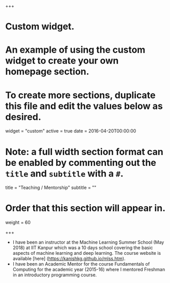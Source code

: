+++
# Custom widget.
# An example of using the custom widget to create your own homepage section.
# To create more sections, duplicate this file and edit the values below as desired.
widget = "custom"
active = true
date = 2016-04-20T00:00:00

# Note: a full width section format can be enabled by commenting out the `title` and `subtitle` with a `#`.
title = "Teaching / Mentorship"
subtitle = ""

# Order that this section will appear in.
weight = 60

+++

- I have been an instructor at the Machine Learning Summer School (May 2018) at IIT Kanpur which was a 10 days school covering the basic aspects of machine learning and deep learning. The course website is available [here] (https://kanishkg.github.io/mlss.htm).
- I have been an Academic Mentor for the course Fundamentals of Computing for the academic year (2015-16) where I mentored Freshman in an introductory programming course.
